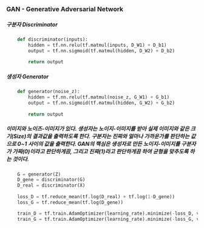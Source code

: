 ### GAN - Generative Adversarial Network

##### 구분자 Discriminator
```python
    def discriminator(inputs):
        hidden = tf.nn.relu(tf.matmul(inputs, D_W1) + D_b1)
        output = tf.nn.sigmoid(tf.matmul(hidden, D_W2) + D_b2)
    
        return output
```

##### 생성자 Generator
```python
    def generator(noise_z):
        hidden = tf.nn.relu(tf.matmul(noise_z, G_W1) + G_b1)
        output = tf.nn.sigmoid(tf.matmul(hidden, G_W2) + G_b2)
    
        return output
```

##### 이미지와 노이즈-이미지가 있다. 생성자는 노이지-이미지를 받아 실제 이미지와 같은 크기(Size)의 결과값을 출력하도록 한다. 구분자는 진짜와 얼마나 가까운가를 판단하는 값으로 0~1 사이의 값을 출력한다. GAN의 핵심은 생성자로 만든 노이지-이미지를 구분자가 가짜(0)이라고 판단하게끔, 그리고 진짜(1)라고 판단하게끔 하여 균형을 맞추도록 하는 것이다.

```python
    G = generator(Z)
    D_gene = discriminator(G)
    D_real = discriminator(X)
    
    loss_D = tf.reduce_mean(tf.log(D_real) + tf.log(1-D_gene))
    loss_G = tf.reduce_mean(tf.log(D_gene))

    train_D = tf.train.AdamOptimizer(learning_rate).minimize(-loss_D, var_list=D_var_list)
    train_G = tf.train.AdamOptimizer(learning_rate).minimize(-loss_G, var_list=G_var_list)
```